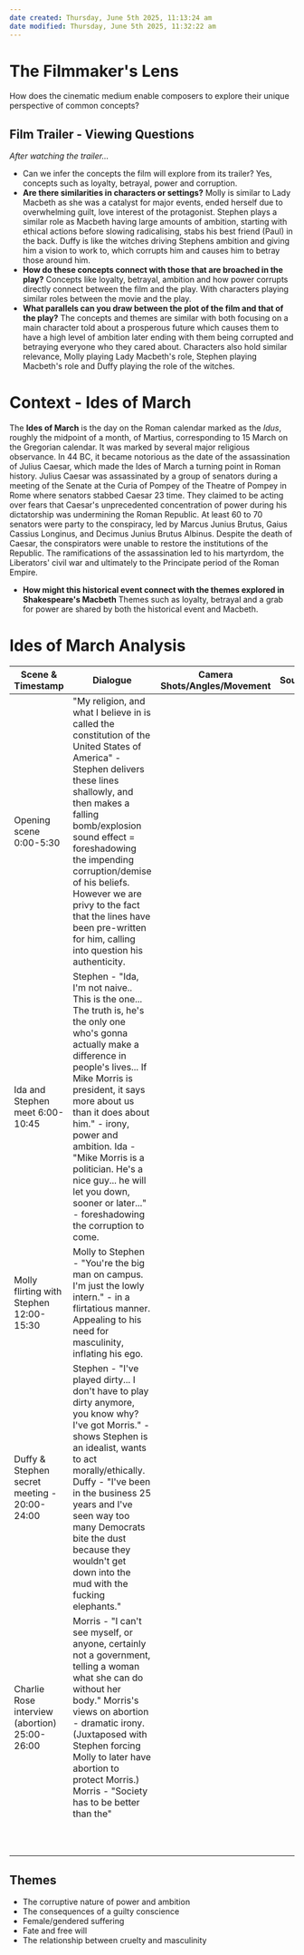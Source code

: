 ```yaml
---
date created: Thursday, June 5th 2025, 11:13:24 am
date modified: Thursday, June 5th 2025, 11:32:22 am
---
```


# The Filmmaker's Lens
How does the cinematic medium enable composers to explore their unique perspective of common concepts?
## Film Trailer - Viewing Questions
*After watching the trailer...*
- Can we infer the concepts the film will explore from its trailer?
Yes, concepts such as loyalty, betrayal, power and corruption.
- **Are there similarities in characters or settings?**
Molly is similar to Lady Macbeth as she was a catalyst for major events, ended herself due to overwhelming guilt, love interest of the protagonist.
Stephen plays a similar role as Macbeth having large amounts of ambition, starting with ethical actions before slowing radicalising, stabs his best friend (Paul) in the back.
Duffy is like the witches driving Stephens ambition and giving him a vision to work to, which corrupts him and causes him to betray those around him.
- **How do these concepts connect with those that are broached in the play?**
Concepts like loyalty, betrayal, ambition and how power corrupts directly connect between the film and the play. With characters playing similar roles between the movie and the play.
- **What parallels can you draw between the plot of the film and that of the play?**
The concepts and themes are similar with both focusing on a main character told about a prosperous future which causes them to have a high level of ambition later ending with them being corrupted and betraying everyone who they cared about. Characters also hold similar relevance, Molly playing Lady Macbeth's role, Stephen playing Macbeth's role and Duffy playing the role of the witches.
# Context - Ides of March
The **Ides of March** is the day on the Roman calendar marked as the *Idus*, roughly the midpoint of a month, of Martius, corresponding to 15 March on the Gregorian calendar. It was marked by several major religious observance. In 44 BC, it became notorious as the date of the assassination of Julius Caesar, which made the Ides of March a turning point in Roman history.
Julius Caesar was assassinated by a group of senators during a meeting of the Senate at the Curia of Pompey of the Theatre of Pompey in Rome where senators stabbed Caesar 23 time. They claimed to be acting over fears that Caesar's unprecedented concentration of power during his dictatorship was undermining the Roman Republic. At least 60 to 70 senators were party to the conspiracy, led by Marcus Junius Brutus, Gaius Cassius Longinus, and Decimus Junius Brutus Albinus. Despite the death of Caesar, the conspirators were unable to restore the institutions of the Republic. The ramifications of the assassination led to his martyrdom, the Liberators' civil war and ultimately to the Principate period of the Roman Empire.
- **How might this historical event connect with the themes explored in Shakespeare's Macbeth**
Themes such as loyalty, betrayal and a grab for power are shared by both the historical event and Macbeth.
# Ides of March Analysis

| Scene & Timestamp                             | Dialogue                                                                                                                                                                                                                                                                                                                                                                                         | Camera Shots/Angles/Movement | Sound | Lighting | Mise en Scene: set/costume/props/symbols |
| --------------------------------------------- | ------------------------------------------------------------------------------------------------------------------------------------------------------------------------------------------------------------------------------------------------------------------------------------------------------------------------------------------------------------------------------------------------ | ---------------------------- | ----- | -------- | ---------------------------------------- |
| Opening scene 0:00-5:30                       | "My religion, and what I believe in is called the constitution of the United States of America" - Stephen delivers these lines shallowly, and then makes a falling bomb/explosion sound effect = foreshadowing the impending corruption/demise of his beliefs. However we are privy to the fact that the lines have been pre-written for him, calling into question his authenticity.            |                              |       |          |                                          |
| Ida and Stephen meet 6:00-10:45               | Stephen - "Ida, I'm not naive.. This is the one... The truth is, he's the only one who's gonna actually make a difference in people's lives... If Mike Morris is president, it says more about us than it does about him." - irony, power and ambition. Ida - "Mike Morris is a politician. He's a nice guy... he will let you down, sooner or later..." - foreshadowing the corruption to come. |                              |       |          |                                          |
| Molly flirting with Stephen 12:00-15:30       | Molly to Stephen - "You're the big man on campus. I'm just the lowly intern." - in a flirtatious manner. Appealing to his need for masculinity, inflating his ego.                                                                                                                                                                                                                               |                              |       |          |                                          |
| Duffy & Stephen secret meeting - 20:00-24:00  | Stephen - "I've played dirty... I don't have to play dirty anymore, you know why? I've got Morris." -shows Stephen is an idealist, wants to act morally/ethically. Duffy - "I've been in the business 25 years and I've seen way too many Democrats bite the dust because they wouldn't get down into the mud with the fucking elephants."                                                       |                              |       |          |                                          |
| Charlie Rose interview (abortion) 25:00-26:00 | Morris - "I can't see myself, or anyone, certainly not a government, telling a woman what she can do without her body." Morris's views on abortion - dramatic irony. (Juxtaposed with Stephen forcing Molly to later have abortion to protect Morris.) Morris - "Society has to be better than the"                                                                                              |                              |       |          |                                          |
|                                               |                                                                                                                                                                                                                                                                                                                                                                                                  |                              |       |          |                                          |
|                                               |                                                                                                                                                                                                                                                                                                                                                                                                  |                              |       |          |                                          |
|                                               |                                                                                                                                                                                                                                                                                                                                                                                                  |                              |       |          |                                          |
|                                               |                                                                                                                                                                                                                                                                                                                                                                                                  |                              |       |          |                                          |
|                                               |                                                                                                                                                                                                                                                                                                                                                                                                  |                              |       |          |                                          |
|                                               |                                                                                                                                                                                                                                                                                                                                                                                                  |                              |       |          |                                          |
|                                               |                                                                                                                                                                                                                                                                                                                                                                                                  |                              |       |          |                                          |
|                                               |                                                                                                                                                                                                                                                                                                                                                                                                  |                              |       |          |                                          |
|                                               |                                                                                                                                                                                                                                                                                                                                                                                                  |                              |       |          |                                          |
|                                               |                                                                                                                                                                                                                                                                                                                                                                                                  |                              |       |          |                                          |
## Themes
- The corruptive nature of power and ambition
- The consequences of a guilty conscience
- Female/gendered suffering
- Fate and free will
- The relationship between cruelty and masculinity